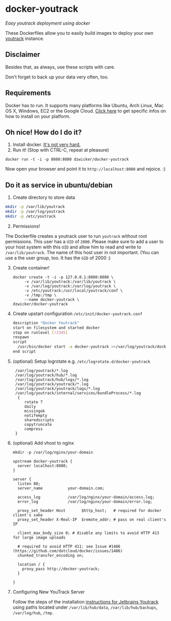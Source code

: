 # docker-youtrack

*Easy youtrack deployment using docker*

These Dockerfiles allow you to easily build images to deploy your own [youtrack](http://www.jetbrains.com/youtrack/) instance.

## Disclaimer
Besides that, as always, use these scripts with care.

Don't forget to back up your data very often, too.

## Requirements
Docker has to run. It supports many platforms like Ubuntu, Arch Linux, Mac OS X, Windows, EC2 or the Google Cloud.
[Click here](http://docs.docker.io/en/latest/installation/) to get specific infos on how to install on your platform.

## Oh nice! How do I do it?
1. Install docker. [It's not very hard.](http://docs.docker.io/en/latest/installation/)
2. Run it! (Stop with CTRL-C, repeat at pleasure)

  `docker run -t -i -p 8080:8080 dzwicker/docker-youtrack`



Now open your browser and point it to `http://localhost:8080` and rejoice. :)

## Do it as service in ubuntu/debian
1. Create directory to store data
  
  ``` bash
  mkdir -p /var/lib/youtrack
  mkdir -p /var/log/youtrack
  mkdir -p /etc/youtrack
  ```

2. Permissions!

  The Dockerfile creates a youtrack user to run `youtrack` without root permissions. This user has a `UID` of `2000`. Please make sure to add a user to your host system with this `UID` and allow him to read and write to `/var/lib/youtrack`. The name of this host user in not important. (You can use a the user group, too. It has the `GID` of 2000 :)
  
3. Create container!

   ```
   docker create -t -i -p 127.0.0.1:8080:8080 \
    	-v /var/lib/youtrack:/var/lib/youtrack \ 
    	-v /var/log/youtrack:/var/log/youtrack \
    	-v /etc/youtrack:/usr/local/youtrack/conf \
    	-v /tmp:/tmp \
    	--name docker-youtrack \
   dzwicker/docker-youtrack
   ```

4. Create upstart configuration `/etc/init/docker-youtrack.conf`

	``` bash
	description "Docker Youtrack"
	start on filesystem and started docker
	stop on runlevel [!2345]
	respawn
	script
	  /usr/bin/docker start -a docker-youtrack >>/var/log/youtrack/docker-youtrack.log 2>&1
	end script

	```
5. (optional) Setup logrotate e.g. `/etc/logrotate.d/docker-youtrack`

    ```
     /var/log/youtrack/*.log
     /var/log/youtrack/hub/*.log
     /var/log/youtrack/hub/logs/*.log
     /var/log/youtrack/youtrack/*.log
     /var/log/youtrack/youtrack/logs/*.log
     /var/log/youtrack/internal/services/bundleProcess/*.log
      {
         rotate 7
         daily
         missingok
         notifempty
         sharedscripts
         copytruncate
         compress
     }

    ```
6. (optional) Add vhost to nginx

	`mkdir -p /var/log/nginx/your-domain`

	```
	upstream docker-youtrack {
	  server localhost:8080;
	}

	server {
	  listen 80;
	  server_name           your-domain.com;

	  access_log            /var/log/nginx/your-domain/access.log;
	  error_log             /var/log/nginx/your-domain/error.log;

	  proxy_set_header Host       $http_host;   # required for docker client's sake
	  proxy_set_header X-Real-IP  $remote_addr; # pass on real client's IP

	  client_max_body_size 0; # disable any limits to avoid HTTP 413 for large image uploads

	  # required to avoid HTTP 411: see Issue #1486 (https://github.com/dotcloud/docker/issues/1486)
	  chunked_transfer_encoding on;

	  location / {
	    proxy_pass http://docker-youtrack;
	  }

	}
	```
7. Configuring New YouTrack Server
	
	Follow the steps of the installation [instructions for Jetbrains Youtrack](https://confluence.jetbrains.com/display/YTD65/Installing+YouTrack+with+ZIP+Distribution) using paths located under `/var/lib/hub/data`, `/var/lib/hub/backups`, `/var/log/hub`, `/tmp`.
